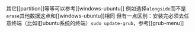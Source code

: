 其它[[partition]]等等可以参考[[windows-ubuntu]]
例如选择`alongside`而不是`erase`其他数据这点和[[windows-ubuntu]]相同
但有一点区别：安装完必须去任意终端（比如旧ubuntu系统的终端）`sudo update-grub`，参考[[grub-menu]]